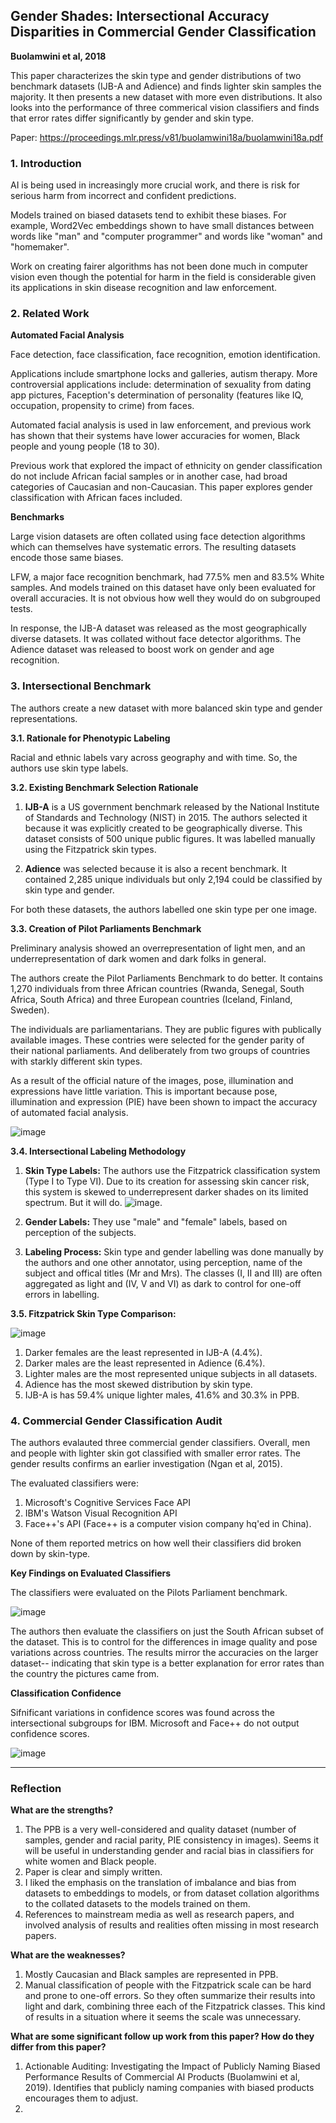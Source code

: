 ## Gender Shades: Intersectional Accuracy Disparities in Commercial Gender Classification

**Buolamwini et al, 2018**

This paper characterizes the skin type and gender distributions of two benchmark datasets 
(IJB-A and Adience) and finds lighter skin samples the majority.
It then presents a new dataset with more even distributions. 
It also looks into the performance of three commerical vision classifiers 
and finds that error rates differ significantly by gender and skin type.

Paper: https://proceedings.mlr.press/v81/buolamwini18a/buolamwini18a.pdf

### 1. Introduction

AI is being used in increasingly more crucial work, 
and there is risk for serious harm from incorrect and confident predictions.

Models trained on biased datasets tend to exhibit these biases. 
For example, Word2Vec embeddings shown to have small distances between words like "man" and "computer programmer"
and words like "woman" and "homemaker".

Work on creating fairer algorithms has not been done much in 
computer vision even though the potential for harm in the field is considerable
given its applications in skin disease recognition and law enforcement.

### 2. Related Work

**Automated Facial Analysis**

Face detection, face classification, face recognition, emotion identification.

Applications include smartphone locks and galleries, autism therapy. More controversial applications include: determination of sexuality from dating app pictures, Faception's determination of personality (features like IQ, occupation, propensity to crime) from faces.

Automated facial analysis is used in law enforcement, and previous work has shown that their systems have lower accuracies for women, Black people and young people (18 to 30).

Previous work that explored the impact of ethnicity on gender classification do not include African facial samples or in another case, had broad categories of Caucasian and non-Caucasian.
This paper explores gender classification with African faces included.

**Benchmarks**

Large vision datasets are often collated using face detection algorithms which can themselves have systematic errors. The resulting datasets encode those same biases.

LFW, a major face recognition benchmark, had 77.5% men and 83.5% White samples. And models trained on this dataset have only been evaluated for overall accuracies. It is not obvious how well they would do on subgrouped tests.

In response, the IJB-A dataset was released as the most geographically diverse datasets. It was collated without face detector algorithms. The Adience dataset was released to boost work on gender and age recognition. 

### 3. Intersectional Benchmark

The authors create a new dataset with more balanced skin type and gender representations.

**3.1. Rationale for Phenotypic Labeling**

Racial and ethnic labels vary across geography and with time. So, the authors use skin type labels.

**3.2. Existing Benchmark Selection Rationale**

1. **IJB-A** is a US government benchmark released by the National Institute of Standards and Technology (NIST) in 2015. The authors selected it because it was explicitly created to be geographically diverse. This dataset consists of 500 unique public figures. It was labelled manually using the Fitzpatrick skin types.

2. **Adience** was selected because it is also a recent benchmark. It contained 2,285 unique individuals but only 2,194 could be classified by skin type and gender.

For both these datasets, the authors labelled one skin type per one image.

**3.3. Creation of Pilot Parliaments Benchmark**

Preliminary analysis showed an overrepresentation of light men, and an underrepresentation of dark women and dark folks in general.

The authors create the Pilot Parliaments Benchmark to do better. It contains 1,270 individuals from three African countries (Rwanda, Senegal, South Africa, South Africa) and three European countries (Iceland, Finland, Sweden). 

The individuals are parliamentarians. They are public figures with publically available images. These contries were selected for the gender parity of their national parliaments. And deliberately from two groups of countries with starkly different skin types.

As a result of the official nature of the images, pose, illumination and expressions have little variation. This is important because pose, illumination and expression (PIE) have been shown to impact the accuracy of automated facial analysis.

![image](https://github.com/user-attachments/assets/ee92d1b4-2f81-40d8-8c69-a7196cdf1cd1)


**3.4. Intersectional Labeling Methodology**

1. **Skin Type Labels:** The authors use the Fitzpatrick classification system (Type I to Type VI). Due to its creation for assessing skin cancer risk, this system is skewed to underrepresent darker shades on its limited spectrum. But it will do.
![image](https://github.com/user-attachments/assets/5ca7b14c-9055-49e3-8efb-34defdd4edb1).

2. **Gender Labels:** They use "male" and "female" labels, based on perception of the subjects.

3. **Labeling Process:** Skin type and gender labelling was done manually by the authors and one other annotator, using perception, name of the subject and offical titles (Mr and Mrs).
The classes (I, II and III) are often aggregated as light and (IV, V and VI) as dark to control for one-off errors in labelling.

**3.5. Fitzpatrick Skin Type Comparison:**

![image](https://github.com/user-attachments/assets/76b7054d-5b98-4172-8d13-9903e8fa7f41)

1. Darker females are the least represented in IJB-A (4.4%).
2. Darker males are the least represented in Adience (6.4%).
3. Lighter males are the most represented unique subjects in all datasets.
4. Adience has the most skewed distribution by skin type.
5. IJB-A is has 59.4% unique lighter males, 41.6% and 30.3% in PPB.

### 4. Commercial Gender Classification Audit

The authors evalauted three commercial gender classifiers. Overall, men and people with lighter skin got classified with smaller error rates. The gender results confirms an earlier investigation (Ngan et al, 2015).

The evaluated classifiers were:
1. Microsoft's Cognitive Services Face API
2. IBM's Watson Visual Recognition API
3. Face++'s API (Face++ is a computer vision company hq'ed in China).

None of them reported metrics on how well their classifiers did broken down by skin-type.

**Key Findings on Evaluated Classifiers**

The classifiers were evaluated on the Pilots Parliament benchmark.

![image](https://github.com/user-attachments/assets/e203d438-7553-4aa0-acdf-3fde1f3c094c)

The authors then evaluate the classifiers on just the South African subset of the dataset. This is to control for the differences in image quality and pose variations across countries. The results mirror the accuracies on the larger dataset-- indicating that skin type is a better explanation for error rates than the country the pictures came from.

**Classification Confidence**

Sifnificant variations in confidence scores was found across the intersectional subgroups for IBM. Microsoft and Face++ do not output confidence scores.

![image](https://github.com/user-attachments/assets/975c295c-69c6-4425-9476-d5da378822b9)

---

### Reflection      

**What are the strengths?** 
1. The PPB is a very well-considered and quality dataset (number of samples, gender and racial parity, PIE consistency in images). Seems it will be useful in understanding gender and racial bias in classifiers for white women and Black people.
2. Paper is clear and simply written.
3. I liked the emphasis on the translation of imbalance and bias from datasets to embeddings to models, or from dataset collation algorithms to the collated datasets  to the models trained on them.
4. References to mainstream media as well as research papers, and involved analysis of results and realities often missing in most research papers.

**What are the weaknesses?**      
1. Mostly Caucasian and Black samples are represented in PPB.
2. Manual classification of people with the Fitzpatrick scale can be hard and prone to one-off errors. So they often summarize their results into light and dark, combining three each of the Fitzpatrick classes. This kind of results in a situation where it seems the scale was unnecessary.

**What are some significant follow up work from this paper? How do they differ from this paper?**    
1. Actionable Auditing: Investigating the Impact of Publicly Naming Biased Performance Results of Commercial AI Products (Buolamwini et al, 2019).
   Identifies that publicly naming companies with biased products encourages them to adjust.
3. 
